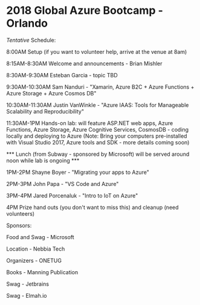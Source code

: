 # 2018 Global Azure Bootcamp - Orlando

*Tentative* Schedule:

8:00AM Setup (if you want to volunteer help, arrive at the venue at 8am)

8:15AM-8:30AM Welcome and announcements - Brian Mishler

8:30AM-9:30AM Esteban Garcia - topic TBD

9:30AM-10:30AM Sam Nanduri - "Xamarin, Azure B2C + Azure Functions + Azure Storage + Azure Cosmos DB"

10:30AM-11:30AM Justin VanWinkle - "Azure IAAS: Tools for Manageable Scalability and Reproducibility"

11:30AM-1PM Hands-on lab: will feature ASP.NET web apps, Azure Functions, Azure Storage, Azure Cognitive Services, CosmosDB - coding locally and deploying to Azure (Note: Bring your computers pre-installed with Visual Studio 2017, Azure tools and SDK - more details coming soon)

*** Lunch (from Subway - sponsored by Microsoft) will be served around noon while lab is ongoing ***

1PM-2PM Shayne Boyer - "Migrating your apps to Azure"

2PM-3PM John Papa - "VS Code and Azure"

3PM-4PM Jared Porcenaluk - "Intro to IoT on Azure"

4PM Prize hand outs (you don't want to miss this) and cleanup (need volunteers)

Sponsors:

Food and Swag - Microsoft

Location - Nebbia Tech

Organizers - ONETUG

Books - Manning Publication

Swag - Jetbrains

Swag - Elmah.io
